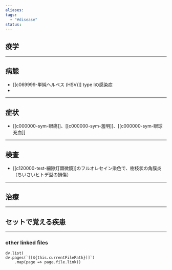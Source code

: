 ```yaml
---
aliases: 
tags:
  - "#disease"
status:
---
```

## 疫学
---
## 病態
- [[c069999-単純ヘルペス (HSV)]] type Iの感染症
- 
---
## 症状
- [[c000000-sym-眼痛]]、[[c000000-sym-羞明]]、[[c000000-sym-眼球充血]]
---
## 検査
- [[c120000-test-細隙灯顕微鏡]]のフルオレセイン染色で、樹枝状の角膜炎（ちいさいヒトデ型の損傷）
---
## 治療
---
## セットで覚える疾患
---
### other linked files
```dataviewjs
dv.list(
dv.pages(`[[${this.currentFilePath}]]`)
	.map(page => page.file.link))
```